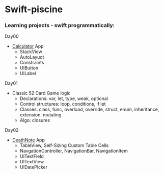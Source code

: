 # Swift-piscine
### Learning projects - swift programmatically:

Day00 
- [Calculator](https://github.com/LidiaGr/Swift-piscine/tree/main/day00) App   
  - StackView   
  - AutoLayuot
  - Constraints
  - UIButton
  - UILabel

Day01 
- Classic 52 Card Game logic
  - Declarations: var, let, type, weak, optional
  - Control structures: loop, conditions, if let
  - Classes: class, func, overload, override, struct, enum, inheritance, extension, mutating
  - Algo: closures

Day02
- [DeathNote](https://github.com/LidiaGr/Swift_piscine/blob/main/day02) App
  - TableView, Self-Sizing Custom Table Cells
  - NavgationController, NavigationBar, NavigationItem
  - UITextField
  - UITextView
  - UIDatePicker
